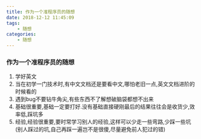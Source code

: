 ```yaml
---
title: 作为一个准程序员的随想
date: 2018-12-12 11:45:09
tags:
    - 随想
categories:
    - 随想
---
```

### 作为一个准程序员的随想

1. 学好英文
2. 当在初学一门技术时,有中文文档还是要看中文,哪怕老旧一点,英文文档进阶的时候看的
3. 遇到bug不要钻牛角尖,有些东西不了解想破脑袋都想不出来
4. 基础很重要,基础一定要打好.没有基础直接硬刚最后的结果往往会是收货少,效率低,踩坑多
5. 经验,经验很重要,要时常学习别人的经验,这样可以少走一些弯路,少踩一些坑(别人踩过的坑,自己再踩一遍岂不是很傻,尽量避免前人犯过的错)
